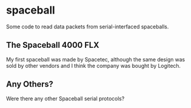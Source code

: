 # spaceball
Some code to read data packets from serial-interfaced spaceballs.

## The Spaceball 4000 FLX ##

My first spaceball was made by Spacetec,
although the same design was sold by other vendors and I think the
company was bought by Logitech.

## Any Others? ##

Were there any other Spaceball serial protocols?
